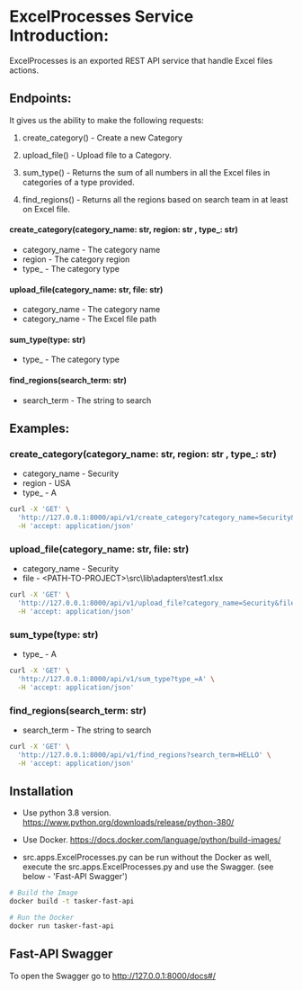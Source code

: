 # ExcelProcesses Service Introduction:

ExcelProcesses is an exported REST API service that handle Excel files actions.


## Endpoints:

It gives us the ability to make the following requests:

1. create_category() - Create a new Category

2. upload_file() - Upload file to a Category.

3. sum_type() - Returns the sum of all numbers in all the Excel files in categories of a type provided.

4. find_regions() - Returns all the regions based on search team in at least on Excel file.

 
#### create_category(category_name: str, region: str , type_: str) 
* category_name - The category name
* region - The category region
* type_ - The category type



#### upload_file(category_name: str, file: str)
* category_name - The category name
* category_name - The Excel file path


#### sum_type(type: str)
* type_ - The category type


#### find_regions(search_term: str)
* search_term - The string to search


## Examples: 
### create_category(category_name: str, region: str , type_: str)

* category_name - Security
* region - USA
* type_ - A
```bash
curl -X 'GET' \
  'http://127.0.0.1:8000/api/v1/create_category?category_name=Security&region=USA&type_=A' \
  -H 'accept: application/json'
```

### upload_file(category_name: str, file: str)
* category_name - Security
* file - \<PATH-TO-PROJECT>\src\lib\adapters\test1.xlsx

```bash
curl -X 'GET' \
  'http://127.0.0.1:8000/api/v1/upload_file?category_name=Security&file=C%3A%5CUsers%5C%D7%9E%D7%A9%D7%AA%D7%9E%D7%A9%5CPycharmProjects%5CExcelProcesses%5Csrc%5Clib%5Cadapters%5Ctest2.xlsx' \
  -H 'accept: application/json'
```


### sum_type(type: str)
* type_ - A
```bash
curl -X 'GET' \
  'http://127.0.0.1:8000/api/v1/sum_type?type_=A' \
  -H 'accept: application/json'
```


### find_regions(search_term: str)
* search_term - The string to search

```bash
curl -X 'GET' \
  'http://127.0.0.1:8000/api/v1/find_regions?search_term=HELLO' \
  -H 'accept: application/json'
```


## Installation

* Use python 3.8 version. https://www.python.org/downloads/release/python-380/

* Use Docker. https://docs.docker.com/language/python/build-images/

* src.apps.ExcelProcesses.py can be run without the Docker as well, execute the src.apps.ExcelProcesses.py and use the Swagger. (see below - 'Fast-API Swagger')



```bash
# Build the Image
docker build -t tasker-fast-api

# Run the Docker
docker run tasker-fast-api
```



## Fast-API Swagger
To open the Swagger go to  http://127.0.0.1:8000/docs#/


